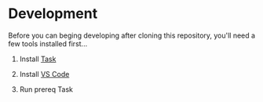 # Development

Before you can beging developing after cloning this repository, you'll need a few tools installed first...

1. Install [Task](https://taskfile.dev/)
2. Install [VS Code](https://code.visualstudio.com/)
3. Run prereq Task

    ```shell

    ```
